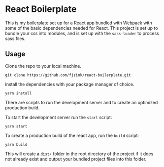 # React Boilerplate
This is my boilerplate set up for a React app bundled with Webpack with some of the basic dependencies needed for React. This project is set up to bundle your css into modules, and is set up with the `sass-loader` to process sass files.

## Usage

Clone the repo to your local machine. 


```
git clone https://github.com/fjzink/react-boilerplate.git
```


Install the dependencies with your package manager of choice.


```
yarn install
```


There are scripts to run the development server and to create an optimized production build. 

To start the development server run the `start` script:

```
yarn start
```

To create a production build of the react app, run the `build` script:

```
yarn build
```

This will create a `dist/` folder in the root directory of the project if it does not already exist and output your bundled project files into this folder.